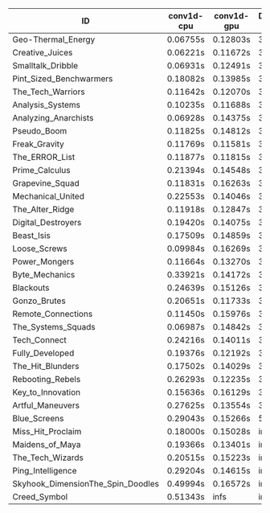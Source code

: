 |ID|conv1d-cpu|conv1d-gpu|DWSPConv2D-gpu|gemm-gpu|avg|
|-|-|-|-|-|-|
|Geo-Thermal_Energy|0.06755s|0.12803s|3.12211s|1.86385s|1.29539s|
|Creative_Juices|0.06221s|0.11672s|3.12565s|1.88258s|1.29679s|
|Smalltalk_Dribble|0.06931s|0.12491s|3.18407s|1.94269s|1.33024s|
|Pint_Sized_Benchwarmers|0.18082s|0.13985s|3.14681s|1.88192s|1.33735s|
|The_Tech_Warriors|0.11642s|0.12070s|3.18960s|1.94523s|1.34299s|
|Analysis_Systems|0.10235s|0.11688s|3.30465s|1.85174s|1.34391s|
|Analyzing_Anarchists|0.06928s|0.14375s|3.15930s|2.02059s|1.34823s|
|Pseudo_Boom|0.11825s|0.14812s|3.19207s|1.94235s|1.35020s|
|Freak_Gravity|0.11769s|0.11581s|3.20995s|1.96121s|1.35116s|
|The_ERROR_List|0.11877s|0.11815s|3.18249s|1.99425s|1.35342s|
|Prime_Calculus|0.21394s|0.14548s|3.12943s|1.93905s|1.35697s|
|Grapevine_Squad|0.11831s|0.16263s|3.21366s|1.96682s|1.36535s|
|Mechanical_United|0.22553s|0.14046s|3.16775s|1.97042s|1.37604s|
|The_Alter_Ridge|0.11918s|0.12847s|3.31617s|1.94746s|1.37782s|
|Digital_Destroyers|0.19420s|0.14075s|3.17438s|2.00878s|1.37953s|
|Beast_Isis|0.17509s|0.14859s|3.12296s|2.08305s|1.38242s|
|Loose_Screws|0.09984s|0.16269s|3.19872s|2.07294s|1.38355s|
|Power_Mongers|0.11664s|0.13270s|3.34277s|1.95511s|1.38681s|
|Byte_Mechanics|0.33921s|0.14172s|3.12596s|1.94438s|1.38782s|
|Blackouts|0.24639s|0.15126s|3.13498s|2.07240s|1.40126s|
|Gonzo_Brutes|0.20651s|0.11733s|3.32796s|1.99240s|1.41105s|
|Remote_Connections|0.11450s|0.15976s|3.23112s|2.15655s|1.41548s|
|The_Systems_Squads|0.06987s|0.14842s|3.43759s|2.10714s|1.44075s|
|Tech_Connect|0.24216s|0.14011s|3.28745s|2.10741s|1.44428s|
|Fully_Developed|0.19376s|0.12192s|3.11922s|2.40563s|1.46013s|
|The_Hit_Blunders|0.17502s|0.14029s|3.17100s|2.83281s|1.57978s|
|Rebooting_Rebels|0.26293s|0.12235s|3.26888s|2.69634s|1.58763s|
|Key_to_Innovation|0.15636s|0.16129s|3.36945s|2.69660s|1.59592s|
|Artful_Maneuvers|0.27625s|0.13554s|3.99237s|2.70074s|1.77622s|
|Blue_Screens|0.29043s|0.15266s|5.20498s|2.66573s|2.07845s|
|Miss_Hit_Proclaim|0.18000s|0.15028s|infs|infs|infs|
|Maidens_of_Maya|0.19366s|0.13401s|infs|infs|infs|
|The_Tech_Wizards|0.20515s|0.15223s|infs|2.12706s|infs|
|Ping_Intelligence|0.29204s|0.14615s|infs|4.64239s|infs|
|Skyhook_DimensionThe_Spin_Doodles|0.49994s|0.16572s|infs|infs|infs|
|Creed_Symbol|0.51343s|infs|infs|4.59915s|infs|
